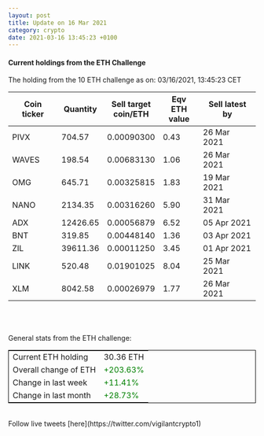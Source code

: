 ```yaml
---
layout: post
title: Update on 16 Mar 2021
category: crypto
date: 2021-03-16 13:45:23 +0100
---
```

<!-- Global site tag (gtag.js) - Google Analytics -->
<script async src="https://www.googletagmanager.com/gtag/js?id=UA-103831149-5"></script>
<script>
  window.dataLayer = window.dataLayer || [];
  function gtag(){dataLayer.push(arguments);}
  gtag('js', new Date());

  gtag('config', 'UA-103831149-5');
</script>


#### Current holdings from the ETH Challenge

The holding from the 10 ETH challenge as on: 03/16/2021, 13:45:23 CET

|Coin ticker|Quantity|Sell target<br>coin/ETH|Eqv ETH<br>value|Sell latest by|
|-----------|--------|-----------|-----------|--------------|
PIVX|704.57|  0.00090300|0.43|26 Mar 2021|
WAVES|198.54|  0.00683130|1.06|26 Mar 2021|
OMG|645.71|  0.00325815|1.83|19 Mar 2021|
NANO|2134.35|  0.00316260|5.90|31 Mar 2021|
ADX|12426.65|  0.00056879|6.52|05 Apr 2021|
BNT|319.85|  0.00448140|1.36|03 Apr 2021|
ZIL|39611.36|  0.00011250|3.45|01 Apr 2021|
LINK|520.48|  0.01901025|8.04|25 Mar 2021|
XLM|8042.58|  0.00026979|1.77|26 Mar 2021|

<br>
<br>
<br>
General stats from the ETH challenge:

<table style="border:1px solid black;margin-left:auto;margin-right:auto;">
	<tbody>
	<tr>
		<td>Current ETH holding</td>
		<td>     30.36 ETH</td>
	</tr>
	<tr>
		<td>Overall change of ETH</td>
		<td><font color="green">+203.63%</font></td>
	</tr>
	<tr>
		<td>Change in last week</td>
		<td><font color="green">+11.41%</font></td>
	</tr>
	<tr>
		<td>Change in last month</td>
		<td><font color="green">+28.73%</font></td>
	</tr>
	</tbody>
</table>

<br>
Follow live tweets [here](https://twitter.com/vigilantcrypto1)
<br>
<br>
